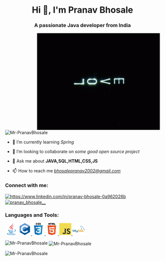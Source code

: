 <h1 align="center">Hi 👋, I'm Pranav Bhosale</h1>
<h3 align="center">A passionate Java developer from India</h3>

<img align="right" alt="coding" width="400" src="https://raw.githubusercontent.com/Mr-PranavBhosale/Mr-PranavBhosale-assets/main/code-secret.gif">

<p align="left"> <img src="https://komarev.com/ghpvc/?username=Mr-PranavBhosale&label=Profile%20views&color=0e75b6&style=flat" alt="Mr-PranavBhosale" /> </p>

- 🌱 I’m currently learning *Spring* 

- 👯 I’m looking to collaborate on *some good open source project*

- 💬 Ask me about **JAVA,SQL,HTML,CSS,JS**

- 📫 How to reach me *bhosalepranav2002@gmail.com*

<h3 align="left">Connect with me:</h3>
<p align="left">
<a href="https://www.linkedin.com/in/pranav-bhosale-0a962026b" target="blank"><img align="center" src="https://raw.githubusercontent.com/rahuldkjain/github-profile-readme-generator/master/src/images/icons/Social/linked-in-alt.svg" alt="https://www.linkedin.com/in/pranav-bhosale-0a962026b" height="30" width="40" /></a>
<a href="https://www.instagram.com/pranav_bhosale__?igsh=a3FzMnhkcnI0cGJy" target="blank"><img align="center" src="https://raw.githubusercontent.com/rahuldkjain/github-profile-readme-generator/master/src/images/icons/Social/instagram.svg" alt="pranav_bhosale__" height="30" width="40" /></a>
</p>

<h3 align="left">  Languages and Tools:</h3>
<p align="left"> <a href="https://www.java.com/" target="_blank" rel="noreferrer">
  <img src="https://raw.githubusercontent.com/devicons/devicon/master/icons/java/java-original.svg" alt="java" width="40" height="40"/></a> <a href="https://www.cprogramming.com/" target="_blank" rel="noreferrer"> <img src="https://raw.githubusercontent.com/devicons/devicon/master/icons/c/c-original.svg" alt="c" width="40" height="40"/> </a> </a> <a href="https://www.w3schools.com/css/" target="_blank" rel="noreferrer"> <img src="https://raw.githubusercontent.com/devicons/devicon/master/icons/css3/css3-original-wordmark.svg" alt="css3" width="40" height="40"/> </a> <a href="https://www.w3.org/html/" target="_blank" rel="noreferrer"> <img src="https://raw.githubusercontent.com/devicons/devicon/master/icons/html5/html5-original-wordmark.svg" alt="html5" width="40" height="40"/> </a> <a href="https://developer.mozilla.org/en-US/docs/Web/JavaScript" target="_blank" rel="noreferrer"> <img src="https://raw.githubusercontent.com/devicons/devicon/master/icons/javascript/javascript-original.svg" alt="javascript" width="40" height="40"/> </a> <a href="https://www.mysql.com/" target="_blank" rel="noreferrer"> <img src="https://raw.githubusercontent.com/devicons/devicon/master/icons/mysql/mysql-original-wordmark.svg" alt="mysql" width="40" height="40"/> </a> 

<p><img align="left" src="https://github-readme-stats.vercel.app/api/top-langs?username=Mr-PranavBhosale&show_icons=true&locale=en&layout=compact" alt="Mr-PranavBhosale" /></p>

<p>&nbsp;<img align="center" src="https://github-readme-stats.vercel.app/api?username=Mr-PranavBhosale&show_icons=true&locale=en" alt="Mr-PranavBhosale" /></p>

<p><img align="center" src="https://github-readme-streak-stats.herokuapp.com/?user=Mr-PranavBhosale&" alt="Mr-PranavBhosale" /></p>
